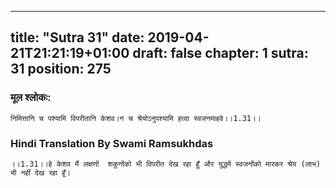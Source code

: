 
---
title: "Sutra 31"
date: 2019-04-21T21:21:19+01:00
draft: false
chapter: 1
sutra: 31
position: 275
---
### मूल श्लोकः:
```
निमित्तानि च पश्यामि विपरीतानि केशव।न च श्रेयोऽनुपश्यामि हत्वा स्वजनमाहवे।।1.31।।

```

### Hindi Translation By Swami Ramsukhdas
```
।।1.31।।हे केशव मैं लक्षणों  शकुनोंको भी विपरीत देख रहा हूँ और युद्धमें स्वजनोंको मारकर श्रेय (लाभ) भी नहीं देख रहा हूँ।

```

